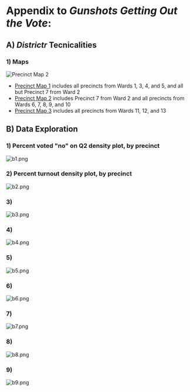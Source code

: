 # Appendix to *Gunshots Getting Out the Vote*:

## A) *Districtr* Tecnicalities

### 1) Maps

![Precinct Map 2](/images/districtr_sample.png)

- [Precinct Map 1](https://districtr.org/COI/92422) includes all precincts from Wards 1, 3, 4, and 5, and all but Precinct 7 from Ward 2
- [Precinct Map 2](https://districtr.org/COI/92537) includes Precinct 7 from Ward 2 and all precincts from Wards 6, 7, 8, 9, and 10
- [Precinct Map 3](https://districtr.org/COI/92636) includes all precincts from Wards 11, 12, and 13

## B) Data Exploration

### 1) Percent voted "no" on Q2 density plot, by precinct

![b1.png](/images/b1.png)

### 2) Percent turnout density plot, by precinct

![b2.png](/images/b2.png)

### 3) 

![b3.png](/images/b3.png)

### 4) 

![b4.png](/images/b4.png)

### 5) 

![b5.png](/images/b5.png)

### 6) 

![b6.png](/images/b6.png)

### 7) 

![b7.png](/images/b7.png)

### 8)

![b8.png](/images/b8.png)

### 9)

![b9.png](/images/b9.png)
